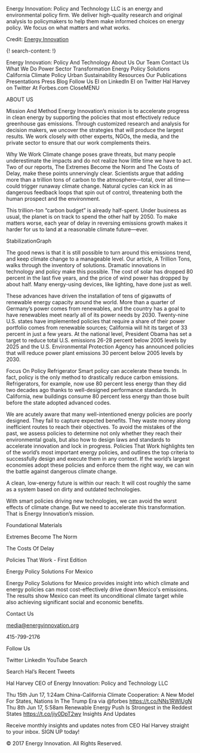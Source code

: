 
Energy Innovation: Policy and Technology LLC is an energy and environmental policy firm. We deliver high-quality research and original analysis to policymakers to help them make informed choices on energy policy. We focus on what matters and what works.

Credit: [Energy Innovation](http://energyinnovation.org/)

{! search-content: !}

Energy Innovation: Policy And Technology
About Us
Our Team
Contact Us
What We Do
Power Sector Transformation
Energy Policy Solutions
California Climate Policy
Urban Sustainability
Resources
Our Publications
Presentations
Press
Blog
Follow Us
EI on LinkedIn
EI on Twitter
Hal Harvey on Twitter
At Forbes.com
CloseMENU



ABOUT US

Mission And Method
Energy Innovation’s mission is to accelerate progress in clean energy by supporting the policies that most effectively reduce greenhouse gas emissions.  Through customized research and analysis for decision makers, we uncover the strategies that will produce the largest results.  We work closely with other experts, NGOs, the media, and the private sector to ensure that our work complements theirs. 



Why We Work
Climate change poses grave threats, but many people underestimate the impacts and do not realize how little time we have to act.  Two of our reports, The Extremes Become the Norm and The Costs of Delay, make these points unnervingly clear.  Scientists argue that adding more than a trillion tons of carbon to the atmosphere—total, over all time—could trigger runaway climate change.  Natural cycles can kick in as dangerous feedback loops that spin out of control, threatening both the human prospect and the environment.

This trillion-ton “carbon budget” is already half-spent.  Under business as usual, the planet is on track to spend the other half by 2050.  To make matters worse, each year of delay in reversing emissions growth makes it harder for us to land at a reasonable climate future—ever. 

StabilizationGraph
 

The good news is that it is still possible to turn around this emissions trend, and keep climate change to a manageable level.  Our article, A Trillion Tons, walks through the inventory of solutions.  Dramatic innovations in technology and policy make this possible.  The cost of solar has dropped 80 percent in the last five years, and the price of wind power has dropped by about half.  Many energy-using devices, like lighting, have done just as well.

These advances have driven the installation of tens of gigawatts of renewable energy capacity around the world.  More than a quarter of Germany’s power comes from renewables, and the country has a goal to have renewables meet nearly all of its power needs by 2030. Twenty-nine U.S. states have implemented policies that require a share of their power portfolio comes from renewable sources; California will hit its target of 33 percent in just a few years.  At the national level, President Obama has set a target to reduce total U.S. emissions 26-28 percent below 2005 levels by 2025 and the U.S. Environmental Protection Agency has announced policies that will reduce power plant emissions 30 percent below 2005 levels by 2030.   

Focus On Policy
Refrigerator
Smart policy can accelerate these trends. In fact, policy is the only method to drastically reduce carbon emissions. Refrigerators, for example, now use 80 percent less energy than they did two decades ago thanks to well-designed performance standards. In California, new buildings consume 80 percent less energy than those built before the state adopted advanced codes.

We are acutely aware that many well-intentioned energy policies are poorly designed.  They fail to capture expected benefits.  They waste money along inefficient routes to reach their objectives.  To avoid the mistakes of the past, we assess policies to determine not only whether they reach their environmental goals, but also how to design laws and standards to accelerate innovation and lock in progress.  Policies That Work highlights ten of the world’s most important energy policies, and outlines the top criteria to successfully design and execute them in any context.  If the world’s largest economies adopt these policies and enforce them the right way, we can win the battle against dangerous climate change.  

A clean, low-energy future is within our reach: It will cost roughly the same as a system based on dirty and outdated technologies.  

With smart policies driving new technologies, we can avoid the worst effects of climate change. But we need to accelerate this transformation. That is Energy Innovation’s mission. 

Foundational Materials

Extremes Become The Norm


The Costs Of Delay


Policies That Work - First Edition


Energy Policy Solutions For Mexico

Energy Policy Solutions for Mexico provides insight into which climate and energy policies can most cost-effectively drive down Mexico's emissions. The results show Mexico can meet its unconditional climate target while also achieving significant social and economic benefits.

Contact Us

media@energyinnovation.org

415-799-2176

Follow Us

Twitter
LinkedIn
YouTube
Search


Search
Hal’s Recent Tweets

Hal Harvey
CEO of Energy Innovation: Policy and Technology LLC

Thu 15th Jun 17, 1:24am 
China-California Climate Cooperation: A New Model For States, Nations In The Trump Era via @forbes https://t.co/NNs1RWlUgN
Thu 8th Jun 17, 5:58am 
Renewable Energy Push Is Strongest in the Reddest States https://t.co/jiy0DpT2wy
Insights And Updates

Receive monthly insights and updates notes from CEO Hal Harvey straight to your inbox. SIGN UP today!

© 2017 Energy Innovation. All Rights Reserved.
